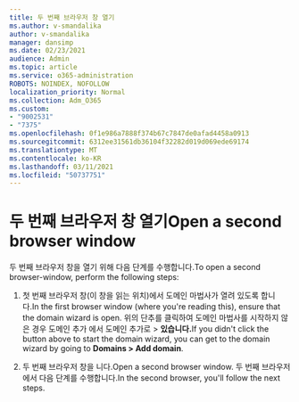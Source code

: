 ```yaml
---
title: 두 번째 브라우저 창 열기
ms.author: v-smandalika
author: v-smandalika
manager: dansimp
ms.date: 02/23/2021
audience: Admin
ms.topic: article
ms.service: o365-administration
ROBOTS: NOINDEX, NOFOLLOW
localization_priority: Normal
ms.collection: Adm_O365
ms.custom:
- "9002531"
- "7375"
ms.openlocfilehash: 0f1e986a7888f374b67c7847de0afad4458a0913
ms.sourcegitcommit: 6312ee31561db36104f32282d019d069ede69174
ms.translationtype: MT
ms.contentlocale: ko-KR
ms.lasthandoff: 03/11/2021
ms.locfileid: "50737751"
---
```

# <a name="open-a-second-browser-window"></a><span data-ttu-id="e5805-102">두 번째 브라우저 창 열기</span><span class="sxs-lookup"><span data-stu-id="e5805-102">Open a second browser window</span></span>

<span data-ttu-id="e5805-103">두 번째 브라우저 창을 열기 위해 다음 단계를 수행합니다.</span><span class="sxs-lookup"><span data-stu-id="e5805-103">To open a second browser-window, perform the following steps:</span></span>

1. <span data-ttu-id="e5805-104">첫 번째 브라우저 창(이 창을 읽는 위치)에서 도메인 마법사가 열려 있도록 합니다.</span><span class="sxs-lookup"><span data-stu-id="e5805-104">In the first browser window (where you're reading this), ensure that the domain wizard is open.</span></span> <span data-ttu-id="e5805-105">위의 단추를 클릭하여 도메인 마법사를 시작하지 않은 경우 도메인 추가 에서 도메인 추가로 > **있습니다.**</span><span class="sxs-lookup"><span data-stu-id="e5805-105">If you didn't click the button above to start the domain wizard, you can get to the domain wizard by going to **Domains > Add domain**.</span></span>

2. <span data-ttu-id="e5805-106">두 번째 브라우저 창을 니다.</span><span class="sxs-lookup"><span data-stu-id="e5805-106">Open a second browser window.</span></span> <span data-ttu-id="e5805-107">두 번째 브라우저에서 다음 단계를 수행합니다.</span><span class="sxs-lookup"><span data-stu-id="e5805-107">In the second browser, you'll follow the next steps.</span></span>
